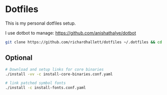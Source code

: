 # Dotfiles

This is my personal dotfiles setup.

I use dotbot to manage: https://github.com/anishathalye/dotbot

```bash
git clone https://github.com/richardhallett/dotfiles ~/.dotfiles && cd ~/.dotfiles && ./install
```

## Optional
```bash
# Download and setup links for core binaries
./install -vv -c install-core-binaries.conf.yaml
```

```bash
# link patched symbol fonts
./install -c install-fonts.conf.yaml
```
